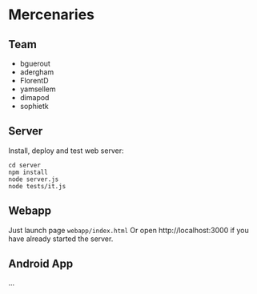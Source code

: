 Mercenaries
===========

Team
----

- bguerout
- adergham
- FlorentD
- yamsellem
- dimapod
- sophietk

Server
------

Install, deploy and test web server:

```
cd server
npm install
node server.js
node tests/it.js
```

Webapp
------

Just launch page `webapp/index.html`
Or open http://localhost:3000 if you have already started the server.

Android App
-----------

...
